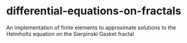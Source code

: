 # differential-equations-on-fractals
An implementation of finite elements to approximate solutions to the Helmholtz equation on the Sierpinski Gasket fractal

